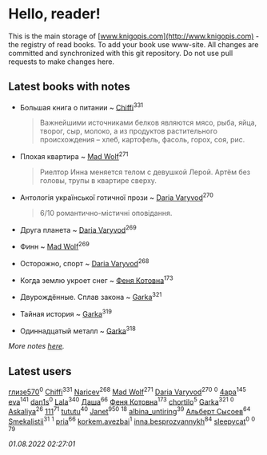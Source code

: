 # Hello, reader!
This is the main storage of [www.knigopis.com](http://www.knigopis.com) - the registry of read books.
To add your book use www-site. All changes are committed and synchronized with this git repository.
Do not use pull requests to make changes here.


## Latest books with notes
* Большая книга о питании ~ [Chiffi](users/105/105831994080785626680-google)<sup>331</sup>
    > Важнейшими источниками белков являются мясо, рыба, яйца, творог, сыр, молоко, а из продуктов растительного происхождения – хлеб, картофель, фасоль, горох, соя, рис.

* Плохая квартира ~ [Mad Wolf](users/947/94738840-vkontakte)<sup>271</sup>
    > Риелтор Инна меняется телом с девушкой Лерой. Артём без головы, трупы в квартире сверху.

* Антологія української готичної прози ~ [Daria Varyvod](users/829/829893410524253-facebook)<sup>270</sup>
    > 6/10 романтично-містичні оповідання.

* Друга планета ~ [Daria Varyvod](users/829/829893410524253-facebook)<sup>269</sup>

* Финн ~ [Mad Wolf](users/947/94738840-vkontakte)<sup>269</sup>

* Осторожно, спорт ~ [Daria Varyvod](users/829/829893410524253-facebook)<sup>268</sup>

* Когда землю укроет снег ~ [Феня Котовна](users/109/109746193906459706720-google)<sup>173</sup>

* Двурождённые. Сплав закона ~ [Garka](users/115/115753719718250012620-google)<sup>321</sup>

* Тайная история ~ [Garka](users/115/115753719718250012620-google)<sup>319</sup>

* Одиннадцатый металл ~ [Garka](users/115/115753719718250012620-google)<sup>318</sup>


_More notes [here](latest_books_with_notes.md)._


## Latest users
[глизе570](users/117/117707406053876609739-google)<sup>0</sup> 
[Chiffi](users/105/105831994080785626680-google)<sup>331</sup> 
[Naricev](users/107/107090515204537133928-google)<sup>268</sup> 
[Mad Wolf](users/947/94738840-vkontakte)<sup>271</sup> 
[Daria Varyvod](users/829/829893410524253-facebook)<sup>270</sup> 
[](users/160/1600605696-yandex)<sup>0</sup> 
[4apa](users/117/117392596378069249667-google)<sup>145</sup> 
[eva](users/111/111656270551033014778-google)<sup>141</sup> 
[dan1s](users/244/2447731-vkontakte)<sup>0</sup> 
[Lala](users/761/76187635-vkontakte)<sup>340</sup> 
[Даша](users/334/334696193054530347-mailru)<sup>66</sup> 
[Феня Котовна](users/109/109746193906459706720-google)<sup>173</sup> 
[chortilo](users/103/103729627291700958750-google)<sup>5</sup> 
[Garka](users/115/115753719718250012620-google)<sup>321</sup> 
[](users/103/103658358256260282340-google)<sup>0</sup> 
[Askaliya](users/326/326783541-vkontakte)<sup>26</sup> 
[111](users/309/309238388536274478-mailru)<sup>71</sup> 
[tututu](users/135/135685382-vkontakte)<sup>40</sup> 
[Janet](users/108/108113656204404967440-google)<sup>950</sup> 
[](users/101/101923253879668330026-google)<sup>18</sup> 
[albina_untiring](users/257/2579695-vkontakte)<sup>39</sup> 
[Альберт Сысоев](users/474/47446642-vkontakte)<sup>64</sup> 
[Smekalistii](users/864/86487125-vkontakte)<sup>31</sup> 
[](users/113/113470696951401306980-google)<sup>1</sup> 
[pria](users/128/128917939-vkontakte)<sup>66</sup> 
[korkem.avezbai](users/535/535554968-vkontakte)<sup>1</sup> 
[inna.besprozvannykh](users/733/73323849-yandex)<sup>84</sup> 
[sleepycat](users/115/115923670668956243469-google)<sup>0</sup> 
[](users/111/111801556640666266346-google)<sup>0</sup> 
[](users/153/1537586159620888-facebook)<sup>79</sup> 


_01.08.2022 02:27:01_
